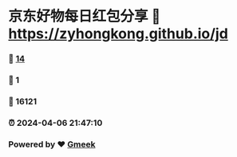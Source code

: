 # 京东好物每日红包分享 :link: https://zyhongkong.github.io/jd 
### :page_facing_up: [14](https://zyhongkong.github.io/jd/tag.html) 
### :speech_balloon: 1 
### :hibiscus: 16121 
### :alarm_clock: 2024-04-06 21:47:10 
### Powered by :heart: [Gmeek](https://github.com/Meekdai/Gmeek)
